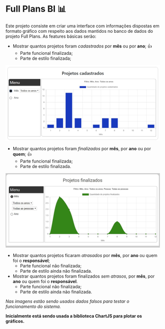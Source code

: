 # Full Plans BI :bar_chart:

Este projeto consiste em criar uma interface com informações dispostas em formato gráfico com respeito aos dados mantidos no banco de dados do projeto Full Plans. As features básicas serão:

* Mostrar quantos projetos foram <i>cadastrados</i> por <strong>mês</strong> ou por <strong>ano</strong>; :+1:
  * Parte funcional finalizada;
  * Parte de estilo finalizada;
  
 ![Imagem mostrando o componente <ProjCadastrados />](https://github.com/64J0/fullplansBI/raw/master/img-github/projCadastradosLayout.JPG)
 
* Mostrar quantos projetos foram <i>finalizados</i> por <strong>mês</strong>, por <strong>ano</strong> ou por <strong>quem</strong>; :+1:
  * Parte funcional finalizada;
  * Parte de estilo finalizada.
  
 ![Imagem mostrando o componente <ProjFinalizados />](https://github.com/64J0/fullplansBI/raw/master/img-github/projFinalizadosLayout.JPG)
  
* Mostrar quantos projetos ficaram <i>atrasados</i> por <strong>mês</strong>, por <strong>ano</strong> ou quem foi o <strong>responsável</strong>;
  * Parte funcional não finalizada;
  * Parte de estilo ainda não finalizada.
* Mostrar quantos projetos foram finalizados <i>sem atrasos</i>, por <strong>mês</strong>, por <strong>ano</strong> ou quem foi o <strong>responsável</strong>.
  * Parte funcional não finalizada;
  * Parte de estilo ainda não finalizada.
  
<i>Nas imagens estão sendo usados dados falsos para testar o funcionamento do sistema.</i>

**Inicialmente está sendo usada a biblioteca ChartJS para plotar os gráficos.**
